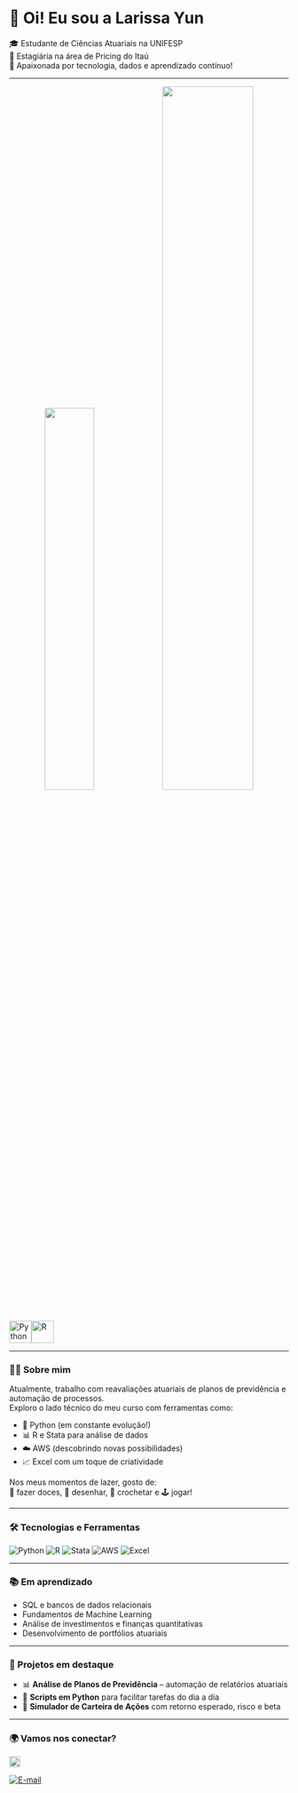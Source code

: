# 👋 Oi! Eu sou a Larissa Yun

🎓 Estudante de Ciências Atuariais na UNIFESP  
💼 Estagiária na área de Pricing do Itaú  
🧠 Apaixonada por tecnologia, dados e aprendizado contínuo!

---

<div align="center">
  <img width="42%" src="https://github-readme-stats.vercel.app/api?username=Lari-NY&show_icons=true&theme=neon&include_all_commits=true&count_private=true"/><img width="57%" src="https://github-readme-stats.vercel.app/api/top-langs/?username=Lari-NY&layout=compact&langs_count=7&theme=neon"/>
</div>

<div align="left">
  <a href="https://www.python.org" target="_blank"><img src="https://cdn.jsdelivr.net/gh/devicons/devicon/icons/python/python-original.svg" alt="Python" width="40" height="40" style="vertical-align: middle;"/></a><a href="https://www.r-project.org/" target="_blank"><img src="https://cdn.jsdelivr.net/gh/devicons/devicon/icons/r/r-original.svg" alt="R" width="40" height="40" style="vertical-align: middle;"/></a>
</div>

---

### 👩‍💻 Sobre mim

Atualmente, trabalho com reavaliações atuariais de planos de previdência e automação de processos.  
Exploro o lado técnico do meu curso com ferramentas como:

- 🐍 Python (em constante evolução!)
- 📊 R e Stata para análise de dados
- ☁️ AWS (descobrindo novas possibilidades)
- 📈 Excel com um toque de criatividade

Nos meus momentos de lazer, gosto de:  
🧁 fazer doces, 🎨 desenhar, 🧶 crochetar e 🕹 jogar!

---

### 🛠️ Tecnologias e Ferramentas

![Python](https://img.shields.io/badge/-Python-3776AB?style=flat&logo=python&logoColor=white)
![R](https://img.shields.io/badge/-R-276DC3?style=flat&logo=r&logoColor=white)
![Stata](https://img.shields.io/badge/-Stata-003B71?style=flat)
![AWS](https://img.shields.io/badge/-AWS-232F3E?style=flat&logo=amazon-aws&logoColor=white)
![Excel](https://img.shields.io/badge/-Excel-217346?style=flat&logo=microsoft-excel&logoColor=white)

---

### 📚 Em aprendizado

- SQL e bancos de dados relacionais  
- Fundamentos de Machine Learning  
- Análise de investimentos e finanças quantitativas  
- Desenvolvimento de portfólios atuariais

---

### 💼 Projetos em destaque

- 📊 **Análise de Planos de Previdência** – automação de relatórios atuariais  
- 🤖 **Scripts em Python** para facilitar tarefas do dia a dia  
- 🧮 **Simulador de Carteira de Ações** com retorno esperado, risco e beta  

---

### 🌍 Vamos nos conectar?

<a href="https://www.linkedin.com/in/seu-usuario" target="_blank">
  <img src="https://cdn.jsdelivr.net/gh/devicons/devicon/icons/linkedin/linkedin-original.svg" alt="LinkedIn" width="20" height="20"/>
</a> 

[![E-mail](https://img.shields.io/badge/-Email-D14836?style=flat&logo=gmail&logoColor=white)](mailto:larissa.yun@gmail.com)
